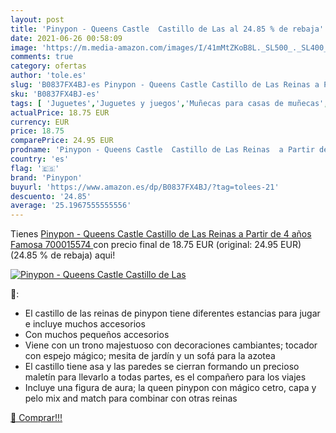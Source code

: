 ```yaml
---
layout: post
title: 'Pinypon - Queens Castle  Castillo de Las al 24.85 % de rebaja'
date: 2021-06-26 00:58:09
image: 'https://m.media-amazon.com/images/I/41mMtZKoB8L._SL500_._SL400_.jpg'
comments: true
category: ofertas
author: 'tole.es'
slug: 'B0837FX4BJ-es Pinypon - Queens Castle Castillo de Las Reinas a Partir de...'
sku: 'B0837FX4BJ-es'
tags: [ 'Juguetes','Juguetes y juegos','Muñecas para casas de muñecas','Muñecas y accesorios','famosa','pinypon', ]
actualPrice: 18.75 EUR
currency: EUR
price: 18.75
comparePrice: 24.95 EUR
prodname: 'Pinypon - Queens Castle  Castillo de Las Reinas  a Partir de 4 años  Famosa 700015574 '
country: 'es'
flag: '🇪🇸'
brand: 'Pinypon'
buyurl: 'https://www.amazon.es/dp/B0837FX4BJ/?tag=tolees-21'
descuento: '24.85'
average: '25.1967555555556'
---
```


Tienes [Pinypon - Queens Castle  Castillo de Las Reinas  a Partir de 4 años  Famosa 700015574 ](https://www.amazon.es/dp/B0837FX4BJ/?tag=tolees-21) con precio final de  18.75 EUR (original: 24.95 EUR) (24.85 %  de rebaja) aqui!

[![Pinypon - Queens Castle  Castillo de Las](https://m.media-amazon.com/images/I/41mMtZKoB8L._SL500_._SL400_.jpg)](https://www.amazon.es/dp/B0837FX4BJ/?tag=tolees-21)

🔎:

- El castillo de las reinas de pinypon tiene diferentes estancias para jugar e incluye muchos accesorios
- Con muchos pequeños accesorios
- Viene con un trono majestuoso con decoraciones cambiantes; tocador con espejo mágico; mesita de jardín y un sofá para la azotea
- El castillo tiene asa y las paredes se cierran formando un precioso maletín para llevarlo a todas partes, es el compañero para los viajes
- Incluye una figura de aura; la queen pinypon con mágico cetro, capa y pelo mix and match para combinar con otras reinas

[🛒 Comprar!!!](https://www.amazon.es/dp/B0837FX4BJ/?tag=tolees-21)
